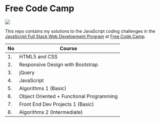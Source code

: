 Free Code Camp
==============
![](https://raw.githubusercontent.com/duliodenis/freecodecamp/master/art/freecodecamp.png)

This repo contains my solutions to the JavaScript coding challenges in the [JavaScript Full Stack Web Development Program](http://freecodecamp.com/duliodenis/) at [Free Code Camp](http://www.freecodecamp.com/).

No  | Course
------------- | -------------
1. | HTML5 and CSS
2. | Responsive Design with Bootstrap
3. | jQuery
4. | JavaScript
5. | Algorithms 1 (Basic)
6. | Object Oriented + Functional Programming
7. | Front End Dev Projects 1 (Basic)
8. | Algorithms 2 (Intermediate)